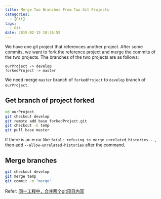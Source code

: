 ```yaml
---
title: Merge Two Branches From Two Git Projects
categories:
  - [Git]
tags:
  - Git
date: 2019-02-15 10:36:59
---
```


We have one git project that references another project. After some commits, we want to fork the reference project and merge the commits of the two projects.
The branches of the two projects are as follows:

```
ourProject -> develop
forkedProject -> master
```

We need merge `master` branch of `forkedProject` to `develop` branch of `ourProject`.

## Get branch of project forked

```bash
cd ourProject
git checkout develop
git remote add base forkedProject.git
git checkout -b temp
git pull base master
```

If there is an error like `fatal: refusing to merge unrelated histories...`, then add `--allow-unrelated-histories` after the command.

## Merge branches

```bash
git checkout develop
git merge temp
git commit -m "merge"
```

Refer:
[同一工程中，合并两个git项目内容](https://blog.csdn.net/zh_1191/article/details/79036608)